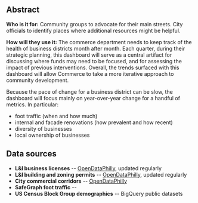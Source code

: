 ## Abstract

**Who is it for:** Community groups to advocate for their main streets. City officials to identify places where additional resources might be helpful.

**How will they use it:** The commerce department needs to keep track of the health of business districts month after month. Each quarter, during their strategic planning, this dashboard will serve as a central artifact for discussing where funds may need to be focused, and for assessing the impact of previous interventions. Overall, the trends surfaced with this dashboard will allow Commerce to take a more iterative approach to community development.

Because the pace of change for a business district can be slow, the dashboard will focus mainly on year-over-year change for a handful of metrics. In particular:
- foot traffic (when and how much)
- internal and facade renovations (how prevalent and how recent)
- diversity of businesses
- local ownership of businesses

## Data sources

- **L&I business licenses** -- [OpenDataPhilly](https://opendataphilly.org/dataset/licenses-and-inspections-business-licenses), updated regularly
- **L&I building and zoning permits** -- [OpenDataPhilly](https://opendataphilly.org/dataset/licenses-and-inspections-building-permits), updated regularly
- **City commercial corridors** -- [OpenDataPhilly](https://opendataphilly.org/dataset/commercial-corridors/resource/b8cf80de-88af-4eb7-9392-95980fef319b)
- **SafeGraph foot traffic** --
- **US Census Block Group demographics** -- BigQuery public datasets
